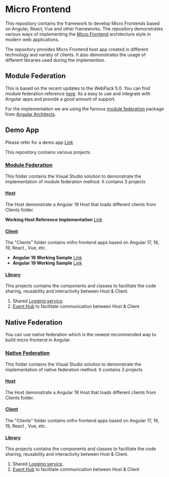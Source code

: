 # Micro Frontend
This repository contains the framework to develop Micro Frontends based on Angular, React, Vue and other frameworks. The repository demonstrates various ways of implementing the [Micro Frontend](https://en.wikipedia.org/wiki/Micro_frontend) architecture style in modern web applications.

The repository provides Micro Frontend host app created in different technology and variety of clients. It also demonstrates the usage of different libraries used during the implemention.

## Module Federation
This is based on the recent updates to the WebPack 5.0. You can find module federation reference [here](https://webpack.js.org/concepts/module-federation/). Its a easy to use and integrate with Angular apps and provide a good amount of support.

For the implementaiton we are using the famous [module federation](https://www.npmjs.com/package/@angular-architects/module-federation) package from [Angular Architects](https://github.com/angular-architects).

## Demo App
Please refer for a demo app [Link](https://agreeable-sand-05b276e0f.4.azurestaticapps.net/)

This repository contains various projects 

### [Module Federation](https://github.com/pravinchandankhede/microfrontend/tree/main/src/ModuleFederation)
This folder contains the Visual Studio solution to demonstrate the implementation of module federation method. It contains 3 projects

#### [Host](https://github.com/pravinchandankhede/microfrontend/tree/main/src/ModuleFederation/Hosts/AngularHost)
The Host demonstrate a Angular 18 Host that loads different clients from Clients folder. 

**Working Host Reference Implementation** [Link](https://agreeable-sand-05b276e0f.4.azurestaticapps.net/)

#### [Client](https://github.com/pravinchandankhede/microfrontend/tree/main/src/ModuleFederation/Clients)
The "Clients" folder contains mifro frontend apps based on Angular 17, 18, 19, React , Vue, etc.

- **Angular 18 Working Sample** [Link](https://green-river-0b3b28a0f.4.azurestaticapps.net/)
- **Angular 19 Working Sample** [Link](https://happy-coast-09c6d310f.4.azurestaticapps.net/)

#### [Library](https://github.com/pravinchandankhede/microfrontend/tree/main/src/ModuleFederation/Libraries/MFELibrary)
This projects contains the components and classes to facilitate the code sharing, reusability and interactivity between Host & Client.
1. Shared [Logging service](https://github.com/pravinchandankhede/microfrontend/blob/main/src/ModuleFederation/Libraries/MFELibrary/src/app/services/logger.service.ts).
2. [Event Hub](https://github.com/pravinchandankhede/microfrontend/tree/main/src/ModuleFederation/Libraries/MFELibrary/src/app/events) to facilitate communication between Host & Client
   
## Native Federation
You can use native federation which is the newest recommended way to build micro frontend in Angular.

### [Native Federation](https://github.com/pravinchandankhede/microfrontend/tree/main/src/NativeFederation)
This folder contains the Visual Studio solution to demonstrate the implementation of native federation method. It contains 3 projects

#### [Host](https://github.com/pravinchandankhede/microfrontend/tree/main/src/NativeFederation/Hosts/AngularHost)
The Host demonstrate a Angular 18 Host that loads different clients from Clients folder. 

#### [Client](https://github.com/pravinchandankhede/microfrontend/tree/main/src/NativeFederation/Clients)
The "Clients" folder contains mifro frontend apps based on Angular 17, 18, 19, React , Vue, etc.

#### [Library](https://github.com/pravinchandankhede/microfrontend/tree/main/src/NativeFederation/Libraries/MFELibrary)
This projects contains the components and classes to facilitate the code sharing, reusability and interactivity between Host & Client.
1. Shared [Logging service](https://github.com/pravinchandankhede/microfrontend/blob/main/src/NativeFederation/Libraries/MFELibrary/src/app/services/logger.service.ts).
2. [Event Hub](https://github.com/pravinchandankhede/microfrontend/tree/main/src/NativeFederation/Libraries/MFELibrary/src/app/events) to facilitate communication between Host & Client
